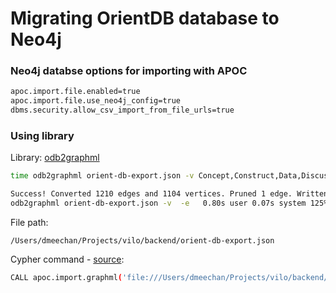 # Migrating OrientDB database to Neo4j

### Neo4j databse options for importing with APOC

```bash
apoc.import.file.enabled=true
apoc.import.file.use_neo4j_config=true
dbms.security.allow_csv_import_from_file_urls=true
```

### Using library

Library: [odb2graphml](https://github.com/lukeasrodgers/odb2graphml)

```bash
time odb2graphml orient-db-export.json -v Concept,Construct,Data,Discussion,Entity,Error,Example,FullExample,Lecture,Module,Python,Resource,Theme,V -e CSError,CSExample,CoreError,CoreExample,DesignExample,E,HasCode,MTError,MTExample,Related,appear,contain,exRelated,explain,implements,produce,require,teaches
```

```bash
Success! Converted 1210 edges and 1104 vertices. Pruned 1 edge. Written to out.graphml
odb2graphml orient-db-export.json -v  -e   0.80s user 0.07s system 125% cpu 0.694 total
```

File path:

`/Users/dmeechan/Projects/vilo/backend/orient-db-export.json`

Cypher command - [source](https://neo4j-contrib.github.io/neo4j-apoc-procedures/#graphml):

```bash
CALL apoc.import.graphml('file:///Users/dmeechan/Projects/vilo/backend/orient-db-export.json', {batchSize: 10000, readLabels: true, storeNodeIds: false, defaultRelationshipType:"RELATED"})
```